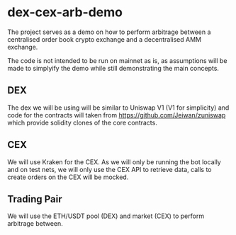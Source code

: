 # dex-cex-arb-demo
The project serves as a demo on how to perform arbitrage between a centralised order book crypto exchange and a decentralised AMM exchange.

The code is not intended to be run on mainnet as is, as assumptions will be made to simplyify the demo while still demonstrating the main concepts.

## DEX 

The dex we will be using will be similar to Uniswap V1 (V1 for simplicity) and code for the contracts will taken from https://github.com/Jeiwan/zuniswap which provide solidity clones of the core contracts. 

## CEX 

We will use Kraken for the CEX. As we will only be running the bot locally and on test nets, we will only use the CEX API to retrieve data, calls to create orders on the CEX will be mocked.

## Trading Pair 

We will use the ETH/USDT pool (DEX) and market (CEX) to perform arbitrage between. 


